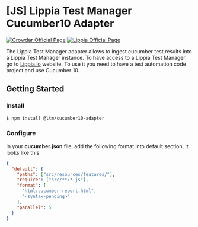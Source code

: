 # [JS] Lippia Test Manager Cucumber10 Adapter

[![Crowdar Official Page](https://img.shields.io/badge/crowdar-official%20page-brightgreen)](https://crowdar.com.ar/)
[![Lippia Official Page](https://img.shields.io/badge/lippia-official%20page-brightgreen)](https://www.lippia.io/)

The Lippia Test Manager adapter allows to ingest cucumber test results into a Lippia Test Manager instance.
To have access to a Lippia Test Manager go to [Lippia.io](https://lippia.io/) website.
To use it you need to have a test automation code project and use Cucumber 10.

## Getting Started

### Install
```bash
$ npm install @ltm/cucumber10-adapter
```

### Configure
In your **cucumber.json** file, add the following format into default section, it looks like this
```json
{
  "default": {
    "paths": ["src/resources/features/"],
    "require": ["src/**/*.js"],
    "format": [
      "html:cucumber-report.html",
      "<syntax-pending>"
    ],
    "parallel": 5
  }
}
```